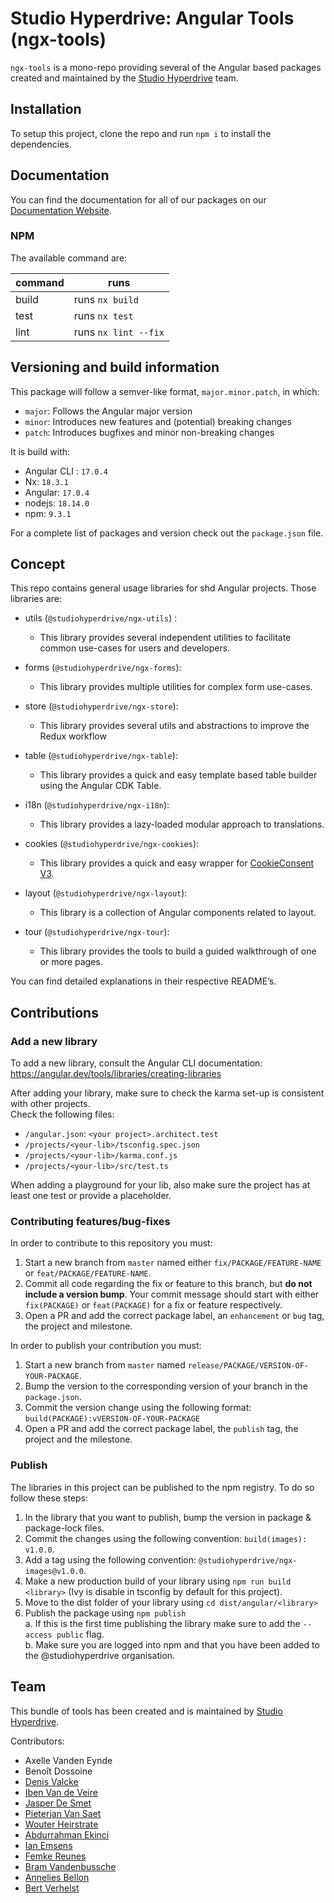 # Studio Hyperdrive: Angular Tools (ngx-tools)

`ngx-tools` is a mono-repo providing several of the Angular based packages created and maintained by the [Studio Hyperdrive](https://studiohyperdrive.be/) team.

## Installation

To setup this project, clone the repo and run `npm i` to install the dependencies.

## Documentation
You can find the documentation for all of our packages on our [Documentation Website](https://open-source.studiohyperdrive.be/).

### NPM

The available command are:

| command | runs                 |
| ------- | -------------------- |
| build   | runs `nx build`      |
| test    | runs `nx test`       |
| lint    | runs `nx lint --fix` |

## Versioning and build information

This package will follow a semver-like format, `major.minor.patch`, in which:

- `major`: Follows the Angular major version
- `minor`: Introduces new features and (potential) breaking changes
- `patch`: Introduces bugfixes and minor non-breaking changes

It is build with:

- Angular CLI : `17.0.4`
- Nx: `18.3.1`
- Angular: `17.0.4`
- nodejs: `18.14.0`
- npm: `9.3.1`

For a complete list of packages and version check out the `package.json` file.

## Concept

This repo contains general usage libraries for shd Angular projects. Those libraries are:

- utils (`@studiohyperdrive/ngx-utils`) :

    - This library provides several independent utilities to facilitate common use-cases for users and developers.

- forms (`@studiohyperdrive/ngx-forms`):

    - This library provides multiple utilities for complex form use-cases.

- store (`@studiohyperdrive/ngx-store`):

    - This library provides several utils and abstractions to improve the Redux workflow

- table (`@studiohyperdrive/ngx-table`):

    - This library provides a quick and easy template based table builder using the Angular CDK Table.

- i18n (`@studiohyperdrive/ngx-i18n`):

    - This library provides a lazy-loaded modular approach to translations.

- cookies (`@studiohyperdrive/ngx-cookies`):

    - This library provides a quick and easy wrapper for [CookieConsent V3](https://cookieconsent.orestbida.com).

- layout (`@studiohyperdrive/ngx-layout`):

    - This library is a collection of Angular components related to layout.

- tour (`@studiohyperdrive/ngx-tour`):
    - This library provides the tools to build a guided walkthrough of one or more pages.

You can find detailed explanations in their respective README’s.

## Contributions

### Add a new library

To add a new library, consult the Angular CLI documentation:
https://angular.dev/tools/libraries/creating-libraries

After adding your library, make sure to check the karma set-up is consistent with other projects.  
Check the following files:

- `/angular.json`: `<your project>.architect.test`
- `/projects/<your-lib>/tsconfig.spec.json`
- `/projects/<your-lib>/karma.conf.js`
- `/projects/<your-lib>/src/test.ts`

When adding a playground for your lib, also make sure the project has at least one test or provide a placeholder.

### Contributing features/bug-fixes

In order to contribute to this repository you must:

1. Start a new branch from `master` named either `fix/PACKAGE/FEATURE-NAME` or `feat/PACKAGE/FEATURE-NAME`.
2. Commit all code regarding the fix or feature to this branch, but **do not include a version bump**. Your commit message should start with either `fix(PACKAGE)` or `feat(PACKAGE)` for a fix or feature respectively.
3. Open a PR and add the correct package label, an `enhancement` or `bug` tag, the project and milestone.

In order to publish your contribution you must:

1. Start a new branch from `master` named `release/PACKAGE/VERSION-OF-YOUR-PACKAGE`.
2. Bump the version to the corresponding version of your branch in the `package.json`.
3. Commit the version change using the following format: `build(PACKAGE):vVERSION-OF-YOUR-PACKAGE`
4. Open a PR and add the correct package label, the `publish` tag, the project and the milestone.

### Publish

The libraries in this project can be published to the npm registry. To do so follow these steps:

1. In the library that you want to publish, bump the version in package & package-lock files.
2. Commit the changes using the following convention: `build(images): v1.0.0`.
3. Add a tag using the following convention: `@studiohyperdrive/ngx-images@v1.0.0`.
4. Make a new production build of your library using `npm run build <library>` (Ivy is disable in tsconfig by default for this project).
5. Move to the dist folder of your library using `cd dist/angular/<library>`
6. Publish the package using `npm publish`  
   a. If this is the first time publishing the library make sure to add the `--access public` flag.  
   b. Make sure you are logged into npm and that you have been added to the @studiohyperdrive organisation.

## Team

This bundle of tools has been created and is maintained by [Studio Hyperdrive](https://studiohyperdrive.be).

Contributors:

- Axelle Vanden Eynde
- Benoît Dossoine
- [Denis Valcke](https://github.com/DenisValcke)
- [Iben Van de Veire](https://github.com/IbenTesara)
- [Jasper De Smet](https://github.com/jsprds)
- [Pieterjan Van Saet](https://github.com/HybridFox)
- [Wouter Heirstrate](https://github.com/WHeirstrate)
- [Abdurrahman Ekinci](https://github.com/ekincia)
- [Ian Emsens](https://github.com/ian-emsens-shd)
- [Femke Reunes](https://github.com/reunefe)
- [Bram Vandenbussche](https://github.com/SHDBramVandenbussche)
- [Annelies Bellon](https://github.com/AnneliesB)
- [Bert Verhelst](https://github.com/bertyhell)
